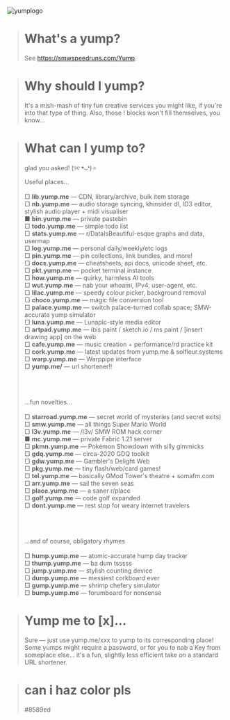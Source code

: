 ![yumplogo](https://github.com/user-attachments/assets/025b5c14-e400-4a2f-b4bd-2738c82292a0)

> # What's a yump?
> See https://smwspeedruns.com/Yump. 

> # Why should I yump?
> It's a mish-mash of tiny fun creative services you might like, if you're into that type of thing. Also, those ! blocks won't fill themselves, you know... 

> # What can I yump to?
> glad you asked! (୨୧ ❛ᴗ❛)✧
>
> Useful places...<br><br>
> □ **lib.yump.me** — CDN, library/archive, bulk item storage<br>
> □ **nb.yump.me** — audio storage syncing, khinsider dl, ID3 editor, stylish audio player + midi visualiser<br>
> ■ **bin.yump.me** — private pastebin<br>
> □ **todo.yump.me** — simple todo list<br>
> □ **stats.yump.me** — r/DataIsBeautiful-esque graphs and data, usermap<br>
> □ **log.yump.me** — personal daily/weekly/etc logs<br>
> □ **pin.yump.me** — pin collections, link bundles, and more!<br>
> □ **docs.yump.me** — cheatsheets, api docs, unicode sheet, etc.<br>
> □ **pkt.yump.me** — pocket terminal instance<br>
> □ **how.yump.me** — quirky, harmless AI tools<br>
> □ **wut.yump.me** — nab your whoami, IPv4, user-agent, etc.<br>
> □ **lilac.yump.me** — speedy colour picker, background removal<br>
> □ **choco.yump.me** — magic file conversion tool<br>
> □ **palace.yump.me** — switch palace-turned collab space; SMW-accurate yump simulator<br>
> □ **luna.yump.me** — Lunapic-style media editor<br>
> □ **artpad.yump.me** — ibis paint / sketch.io / ms paint / \[insert drawing app] on the web<br>
> □ **cafe.yump.me** — music creation + performance/rd practice kit<br>
> □ **cork.yump.me** — latest updates from yump.me & solfleur.systems<br>
> □ **warp.yump.me** — Warppipe interface<br>
> □ **yump.me/** — url shortener!!<br>
> 
> <br><br><br>...fun novelties...<br><br>
> □ **starroad.yump.me** — secret world of mysteries (and secret exits)<br>
> □ **smw.yump.me** — all things Super Mario World <br>
> □ **l3v.yump.me** — /l3v/ SMW ROM hack corner<br>
> ■ **mc.yump.me** — private Fabric 1.21 server<br>
> □ **pkmn.yump.me** — Pokémon Showdown with silly gimmicks<br>
> □ **gdq.yump.me** — circa-2020 GDQ toolkit<br>
> □ **gdw.yump.me** — Gambler's Delight Web <br>
> □ **pkg.yump.me** — tiny flash/web/card games!<br>
> □ **tel.yump.me** — basically GMod Tower's theatre + somafm.com<br>
> □ **arr.yump.me** — sail the seven seas<br>
> □ **place.yump.me** — a saner r/place<br>
> □ **golf.yump.me** — code golf expanded<br>
> □ **dont.yump.me** — rest stop for weary internet travelers<br>
>
> <br><br><br>...and of course, obligatory rhymes<br><br>
> □ **hump.yump.me** — atomic-accurate hump day tracker<br>
> □ **thump.yump.me** — ba dum tsssss<br>
> □ **jump.yump.me** — stylish counting device<br>
> □ **dump.yump.me** — messiest corkboard ever<br>
> □ **gump.yump.me** — shrimp chefery simulator<br>
> □ **bump.yump.me** — forumboard for nonsense<br>



> # Yump me to \[x]...
> Sure — just use yump.me/xxx to yump to its corresponding place! Some yumps might require a password, or for you to nab a Key from someplace else... it's a fun, slightly less efficient take on a standard URL shortener.

> # can i haz color pls
> #8589ed

